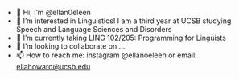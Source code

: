 - 👋 Hi, I’m @ellan0eleen
- 👀 I’m interested in Linguistics! I am a third year at UCSB studying Speech and Language Sciences and Disorders
- 🌱 I’m currently taking LING 102/205: Programming for Linguists
- 💞️ I’m looking to collaborate on ...
- 📫 How to reach me: instagram @ellanoeleen or email: ellahoward@ucsb.edu

<!---
ellan0eleen/ellan0eleen is a ✨ special ✨ repository because its `README.md` (this file) appears on your GitHub profile.
You can click the Preview link to take a look at your changes.
--->
